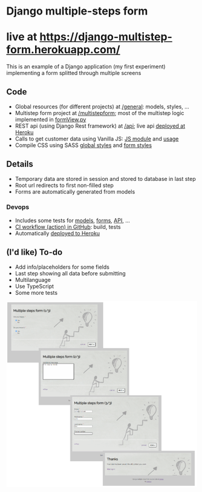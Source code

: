 # Django multiple-steps form<br/><br/>live at https://django-multistep-form.herokuapp.com/

This is an example of a Django application (my first experiment) implementing a form splitted through multiple screens

## Code

* Global resources (for different projects) at [/general](./general): models, styles, ...
* Multistep form project at [/multistepform](/multistepform); most of the multistep logic implemented in [formView.py](/multistepform/views/formView.py)
* REST api (using Django Rest framework) at [/api](./api); live api [deployed at Heroku](https://django-multistep-form.herokuapp.com/api/)
* Calls to get customer data using Vanilla JS: [JS module](general/assets/general.js) and [usage](/multistepform/assets/multistepform/form.js)
* Compile CSS using SASS [global styles](/general/assets/general.scss) and [form styles](/multistepform/assets/multistepform/form.scss)

## Details

* Temporary data are stored in session and stored to database in last step
* Root url redirects to first non-filled step
* Forms are automatically generated from models

### Devops

* Includes some tests for [models](/general/test_models.py), [forms](/multistepform/test_forms.py), [API](/api/test_api.py), ...
* [CI workflow (action) in GitHub](../../actions?query=workflow%3A%22Django+CI%22): build, tests
* Automatically [deployed to Heroku](https://django-multistep-form.herokuapp.com/)

## (I'd like) To-do

* Add info/placeholders for some fields
* Last step showing all data before submitting
* Multilanguage
* Use TypeScript
* Some more tests


![Screenshots](./multistep-form.png)
